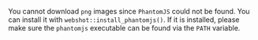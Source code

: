 You cannot download `png` images since `PhantomJS` could not be found. You can install it with `webshot::install_phantomjs()`. If it is installed, please make sure the `phantomjs` executable can be found via the `PATH` variable.

